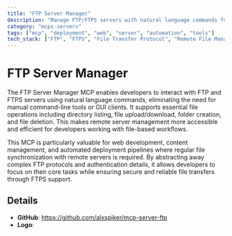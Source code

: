 ```yaml
---
title: "FTP Server Manager"
description: "Manage FTP/FTPS servers with natural language commands for file operations, directory listings, and transfers."
category: "mcps-servers"
tags: ["mcp", "deployment", "web", "server", "automation", "tools"]
tech_stack: ["FTP", "FTPS", "File Transfer Protocol", "Remote File Management", "Web Servers"]
---
```


# FTP Server Manager

The FTP Server Manager MCP enables developers to interact with FTP and FTPS servers using natural language commands, eliminating the need for manual command-line tools or GUI clients. It supports essential file operations including directory listing, file upload/download, folder creation, and file deletion. This makes remote server management more accessible and efficient for developers working with file-based workflows.

This MCP is particularly valuable for web development, content management, and automated deployment pipelines where regular file synchronization with remote servers is required. By abstracting away complex FTP protocols and authentication details, it allows developers to focus on their core tasks while ensuring secure and reliable file transfers through FTPS support.

## Details

- **GitHub**: https://github.com/alxspiker/mcp-server-ftp
- **Logo**: 
